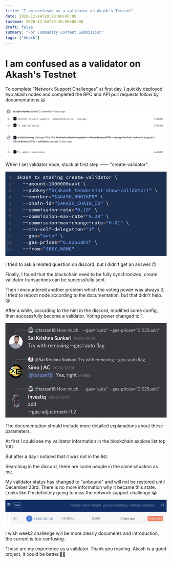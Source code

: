 ```yaml
---
title: "I am confused as a validator on Akash's Testnet"
date: 2020-12-04T20:20:00+08:00
lastmod: 2020-12-04T20:20:00+08:00
draft: false
summary: "For Community Content Submission"
tags: ["Akash"]
---
```


# I am confused as a validator on Akash's Testnet

To complete "Network Support Challenges" at first day, I quickly deployed two akash nodes and completed the RPC and API pull requests follow by documentations.😃

![](pullrequests.png)

When I set validator node, stuck at first step —— "create-validator".

![](stuck%20first%20step.png)

I tried to ask a related question on discord, but I didn't get an answer.☹️

Finally, I found that the blockchain need to be fully synchronized, create validator transactions can be successfully sent.

Then I encountered another problem which the voting power was always 0. I tried to reboot node according to the documentation, but that didn't help.😩

After a while, according to the hint in the discord, modified some config, then successfully become a validator. Voting power changed to 1.

![](remove_gas_auto.png)

The documentation should include more detailed explanations about these parameters.

At first I could see my validator information in the  blockchain explore list top 100.

But after a day I noticed that it was not in the list.

Searching in the discord, there are some people in the same situation as me.

My validator status has changed to "unbound" and will not be restored until December 23rd. There is no more information why it became this state. Looks like I'm definitely going to miss the network support challenge.😭

![](unbound.png)

I wish week2 challenge will be more clearly documents and introduction, the current is too confusing.

These are my experience as a validator. Thank you reading. Akash is a good project, it could be better.👍🏻